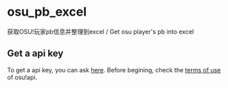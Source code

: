 # osu_pb_excel
获取OSU!玩家pb信息并整理到excel / Get osu player's pb into excel

## Get a api key <a id="getApiKey"></a>

To get a api key, you can ask [here][api-key].
Before begining, check the [terms of use][terms] of osu!api.

[terms]: https://osu.ppy.sh/docs/index.html#terms-of-use
[api-key]: https://osu.ppy.sh/p/api/
